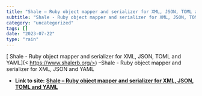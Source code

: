 ```yaml
---
title: "Shale – Ruby object mapper and serializer for XML, JSON, TOML and YAML"
subtitle: "Shale - Ruby object mapper and serializer for XML, JSON, TOML and YAML"
category: "uncategorized"
tags: []
date: "2023-07-22"
type: "rain"
---
```

[ Shale - Ruby object mapper and serializer for XML, JSON, TOML and YAML](<
https://www.shalerb.org/>) –Shale - Ruby object mapper and serializer for XML,
JSON and YAML


* **Link to site:** **[Shale – Ruby object mapper and serializer for XML, JSON, TOML and YAML](None)**
